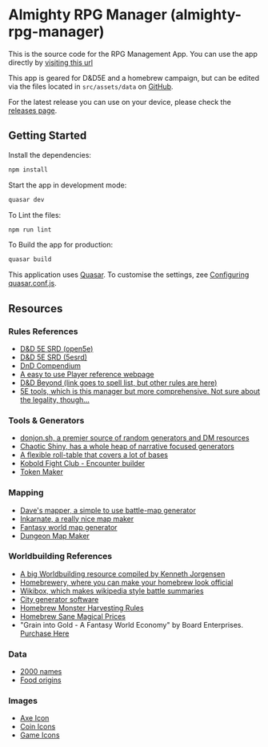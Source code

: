 # Almighty RPG Manager (almighty-rpg-manager)

This is the source code for the RPG Management App. You can use the app directly by [visiting this url](https://almightynassar.github.io/almighty-rpg-manager/index.html#/)

This app is geared for D&D5E and a homebrew campaign, but can be edited via the files located in `src/assets/data` on [GitHub](https://github.com/almightynassar/almighty-rpg-manager).

For the latest release you can use on your device, please check the [releases page](https://github.com/almightynassar/almighty-rpg-manager/releases).

## Getting Started
Install the dependencies:
```bash
npm install
```

Start the app in development mode:
```bash
quasar dev
```

To Lint the files:
```bash
npm run lint
```

To Build the app for production:
```bash
quasar build
```

This application uses [Quasar](https://quasar.dev/). To customise the settings, zee [Configuring quasar.conf.js](https://quasar.dev/quasar-cli/quasar-conf-js).

## Resources

### Rules References
- [D&D 5E SRD (open5e)](https://open5e.com/)
- [D&D 5E SRD (5esrd)](https://www.5esrd.com/)
- [DnD Compendium](https://www.dnd-compendium.com/)
- [A easy to use Player reference webpage](https://crobi.github.io/dnd5e-quickref/preview/quickref.html)
- [D&D Beyond (link goes to spell list, but other rules are here)](https://www.dndbeyond.com/spells)
- [5E tools, which is this manager but more comprehensive. Not sure about the legality, though...](https://5e.tools/)

### Tools & Generators
- [donjon.sh, a premier source of random generators and DM resources](https://donjon.bin.sh/)
- [Chaotic Shiny, has a whole heap of narrative focused generators](http://chaoticshiny.com/)
- [A flexible roll-table that covers a lot of bases](http://autorolltables.github.io/#)
- [Kobold Fight Club - Encounter builder](https://kobold.club/fight/#)
- [Token Maker](http://rolladvantage.com/tokenstamp/)

### Mapping
- [Dave's mapper, a simple to use battle-map generator](https://davesmapper.com/)
- [Inkarnate, a really nice map maker](https://inkarnate.com/login/)
- [Fantasy world map generator](https://azgaar.github.io/Fantasy-Map-Generator/)
- [Dungeon Map Maker](http://pyromancers.com/)

### Worldbuilding References
- [A big Worldbuilding resource compiled by Kenneth Jorgensen](http://kennethjorgensen.com/worldbuilding/resources)
- [Homebrewery, where you can make your homebrew look official](https://homebrewery.naturalcrit.com/)
- [Wikibox, which makes wikipedia style battle summaries](http://n.bellok.de/wikibox/)
- [City generator software](https://watabou.itch.io/medieval-fantasy-city-generator/devlog/85275/070-districts)
- [Homebrew Monster Harvesting Rules](https://drive.google.com/file/d/0B3jTpp41Jz9VbUZZa29YcVYwLU0/view)
- [Homebrew Sane Magical Prices](https://drive.google.com/file/d/0B8XAiXpOfz9cMWt1RTBicmpmUDg/view)
- "Grain into Gold - A Fantasy World Economy" by Board Enterprises. [Purchase Here](http://www.warehouse23.com/products/BEN3610)

### Data
- [2000 names](http://www.20000-names.com/)
- [Food origins](https://blog.ciat.cgiar.org/origin-of-crops/)

### Images
- [Axe Icon](https://opengameart.org/content/axe-survival-tool)
- [Coin Icons](https://www.medievalcollectibles.com/product/capitol-coin-set/)
- [Game Icons](https://game-icons.net/)
